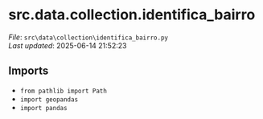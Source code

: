 # src.data.collection.identifica_bairro

*File*: `src\data\collection\identifica_bairro.py`  
*Last updated*: 2025-06-14 21:52:23

## Imports

- `from pathlib import Path`  
- `import geopandas`  
- `import pandas`  

